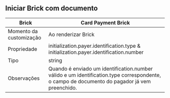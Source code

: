 ## Iniciar Brick com documento

| Brick  | Card Payment Brick  |
| --- | --- |
| Momento da customização  | Ao renderizar Brick  |
| Propriedade  | initialization.payer.identification.type & initialization.payer.identification.number  |
| Tipo  | string  |
| Observações  | Quando é enviado um identification.number válido e um identification.type correspondente, o campo de documento do pagador já vem preenchido.  |
